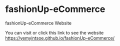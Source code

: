 # fashionUp-eCommerce
fashionUp-eCommerce Website

You can visit or click this link to see the website
https://yemyintsoe.github.io/fashionUp-eCommerce/
